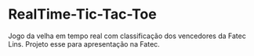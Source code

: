 # RealTime-Tic-Tac-Toe
Jogo da velha em tempo real com classificação dos vencedores da Fatec Lins. Projeto esse para apresentação na Fatec.
